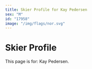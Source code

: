 ```yaml
---
title: Skier Profile for Kay Pedersen
sex: "M"
id: "17958"
image: "/img/flags/nor.svg" 
---
```


# Skier Profile

This page is for: Kay Pedersen.
    